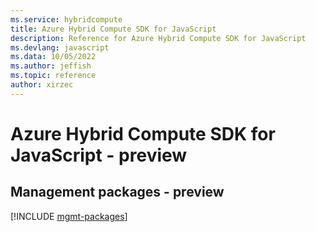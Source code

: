 ```yaml
---
ms.service: hybridcompute
title: Azure Hybrid Compute SDK for JavaScript
description: Reference for Azure Hybrid Compute SDK for JavaScript
ms.devlang: javascript
ms.data: 10/05/2022
ms.author: jeffish
ms.topic: reference
author: xirzec
---
```

# Azure Hybrid Compute SDK for JavaScript - preview

## Management packages - preview
[!INCLUDE [mgmt-packages](hybrid-compute-mgmt-index.md)]